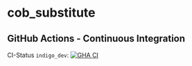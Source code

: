cob_substitute
===========

## GitHub Actions - Continuous Integration

CI-Status ```indigo_dev```: [![GHA CI](https://github.com/ipa320/cob_substitute/actions/workflows/main.yml/badge.svg?branch=indigo_dev)](https://github.com/ipa320/cob_substitute/actions/workflows/main.yml?query=branch%3Aindigo_dev)

